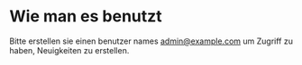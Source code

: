 # Wie man es benutzt
Bitte erstellen sie einen benutzer names admin@example.com um Zugriff zu haben, Neuigkeiten zu erstellen.
